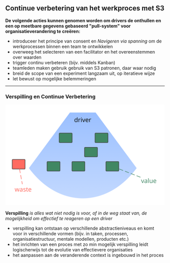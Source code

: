 ## Continue verbetering van het werkproces met S3

**De volgende acties kunnen genomen worden om drivers de onthullen en een op meetbare gegevens gebaseerd "pull-system" voor organisatieverandering te creëren:**

- introduceer het principe van consent en *Navigeren via spanning* om de werkprocessen binnen een team te ontwikkelen
- overweeg het selecteren van een facilitator en het overeenstemmen over waarden
- trigger continu verbeteren (bijv. middels Kanban)
- teamleden maken gebruik gebruik van S3 patronen, daar waar nodig
- breid de scope van een experiment langzaam uit, op iteratieve wijze
- let bewust op mogelijke belemmeringen 

* * *

### Verspilling en Continue Verbetering

![rechts,passend](img/workflow-and-value/drivers-value-waste.png)

**Verspilling** *is alles wat niet nodig is voor, of in de weg staat van, de mogelijkheid om effectief te reageren op een driver*

- verspilling kan ontstaan op verschillende abstractieniveaus en komt voor in verschillende vormen (bijv. in taken, processen, organisatiestructuur, mentale modellen, producten etc.)
- het inrichten van een proces met zo min mogelijk verspilling leidt logischerwijs tot de evolutie van effectievere organisaties
- het aanpassen aan de veranderende context is ingebouwd in het proces